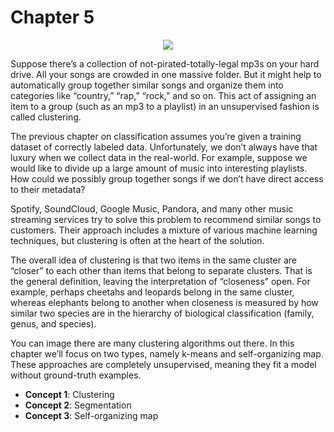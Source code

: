 # Chapter 5

<p align="center"><a href="http://tensorflowbook.com" target="_blank"><img src="http://i.imgur.com/OMR8tkf.png"/></a></p>

Suppose there’s a collection of not-pirated-totally-legal mp3s on your hard drive. All your songs are crowded in one massive folder. But it might help to automatically group together similar songs and organize them into categories like “country,” “rap,” “rock,” and so on. This act of assigning an item to a group (such as an mp3 to a playlist) in an unsupervised fashion is called clustering.

The previous chapter on classification assumes you’re given a training dataset of correctly labeled data. Unfortunately, we don’t always have that luxury when we collect data in the real-world. For example, suppose we would like to divide up a large amount of music into interesting playlists. How could we possibly group together songs if we don’t have direct access to their metadata?

Spotify, SoundCloud, Google Music, Pandora, and many other music streaming services try to solve this problem to recommend similar songs to customers. Their approach includes a mixture of various machine learning techniques, but clustering is often at the heart of the solution.

The overall idea of clustering is that two items in the same cluster are “closer” to each other than items that belong to separate clusters. That is the general definition, leaving the interpretation of “closeness” open. For example, perhaps cheetahs and leopards belong in the same cluster, whereas elephants belong to another when closeness is measured by how similar two species are in the hierarchy of biological classification (family, genus, and species).

You can image there are many clustering algorithms out there. In this chapter we’ll focus on two types, namely k-means and self-organizing map. These approaches are completely unsupervised, meaning they fit a model without ground-truth examples.

- **Concept 1**: Clustering
- **Concept 2**: Segmentation
- **Concept 3**: Self-organizing map